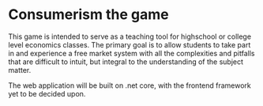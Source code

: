 # Consumerism the game

This game is intended to serve as a teaching tool for highschool or college level economics classes. The primary goal is to allow students to take part in and experience a free market system with all the complexities and pitfalls that are difficult to intuit, but integral to the understanding of the subject matter.

The web application will be built on .net core, with the frontend framework yet to be decided upon.